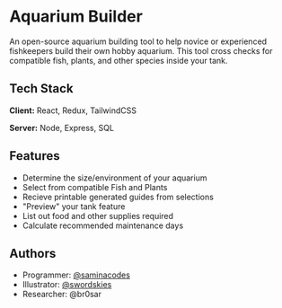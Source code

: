# Aquarium Builder

An open-source aquarium building tool to help novice or experienced fishkeepers
build their own hobby aquarium. This tool cross checks for compatible fish, plants,
and other species inside your tank. 
## Tech Stack

**Client:** React, Redux, TailwindCSS

**Server:** Node, Express, SQL

  
## Features

- Determine the size/environment of your aquarium
- Select from compatible Fish and Plants
- Recieve printable generated guides from selections
- "Preview" your tank feature
- List out food and other supplies required
- Calculate recommended maintenance days

  
## Authors

- Programmer: [@saminacodes](https://www.github.com/saminacodes)
- Illustrator: [@swordskies](https://instagram.com/swordskies)
- Researcher: @br0sar


